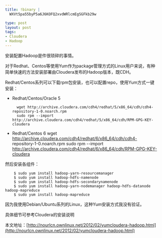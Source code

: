 ```yaml
--- 
title: !binary |
  WXVt5pa55byP5a6J6KOFQ2xvdWRlcmEgSGFkb29w

type: post
layout: post
tags: 
- Cloudera
- Hadoop
---
```


安装配置Hadoop是件很琐碎的事情。

对于Redhat、Centos等使用Yum作为package管理方式的Linux用户来说，有种简单快速的方法安装部署由Cloudera发布的Hadoop版本，既CDH。

Redhat/Centos系列可以下载rpm包安装，也可以配置repo，使用Yum方式一键安装：

+ Redhat/Centos/Oracle 5

		wget http://archive.cloudera.com/cdh4/redhat/5/x86_64/cdh/cdh4-repository-1-0.noarch.rpm
		sudo rpm --import http://archive.cloudera.com/cdh4/redhat/5/x86_64/cdh/RPM-GPG-KEY-cloudera

+ Redhat/Centos 6
		wget http://archive.cloudera.com/cdh4/redhat/6/x86_64/cdh/cdh4-			repository-1-0.noarch.rpm
		sudo rpm --import http://archive.cloudera.com/cdh4/redhat/6/x86_64/cdh/RPM-GPG-KEY-cloudera

然后安装各组件：

		$ sudo yum install hadoop-yarn-resourcemanager
		$ sudo yum install hadoop-hdfs-namenode
		$ sudo yum install hadoop-hdfs-secondarynamenode
		$ sudo yum install hadoop-yarn-nodemanager hadoop-hdfs-datanode hadoop-mapreduce
		$ sudo yum install hadoop-mapreduce

因为我使用Debian/Ubuntu系列的Linux，这种Yum安装方式我没有验证。

具体细节可参考Cloudera的安装说明

本文地址：[http://nourlcn.ownlinux.net/2012/02/yumcloudera-hadoop.html](http://nourlcn.ownlinux.net/2012/02/yumcloudera-hadoop.html)

